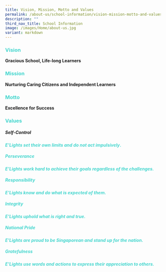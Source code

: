 ```yaml
---
title: Vision, Mission, Motto and Values
permalink: /about-us/school-information/vision-mission-motto-and-values/
description: ""
third_nav_title: School Information
image: /images/Home/about-us.jpg
variant: markdown
---
```

### <b><font color="#46d6ce">Vision</font><b>
	
Gracious School, Life-long Learners

### <b><font color="#46d6ce">Mission</font><b>

Nurturing Caring Citizens and Independent Learners


### <b><font color="#46d6ce">Motto</font><b>

Excellence for Success


### <b><font color="#46d6ce">Values</font><b>


##### Self-Control<b>
<b><font color="#46d6ce">*E'Lights set their own limits and do not act impulsively*.<b>

##### Perseverance<b>
*E'Lights work hard to achieve their goals regardless of the challenges.*
<b>

##### Responsibility<b>
*E'Lights know and do what is expected of them.*
<b>

##### Integrity<b>
*E'Lights uphold what is right and true.*
<b>

##### National Pride<b>
*E'Lights are proud to be Singaporean and stand up for the nation.*
<b>

##### Gratefulness<b>
*E'Lights use words and actions to express their appreciation to others.*
<b>
</b></b></b></b></b></b></b></b></b></b></b></font></b></b></b></b></b></b></b></b></b></b>